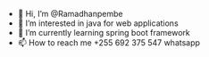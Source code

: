 - 👋 Hi, I’m @Ramadhanpembe
- 👀 I’m interested in java for web applications
- 🌱 I’m currently learning spring boot framework
- 📫 How to reach me +255 692 375 547 whatsapp

<!---
Ramadhanpembe/Ramadhanpembe is a ✨ special ✨ repository because its `README.md` (this file) appears on your GitHub profile.
You can click the Preview link to take a look at your changes.
--->
